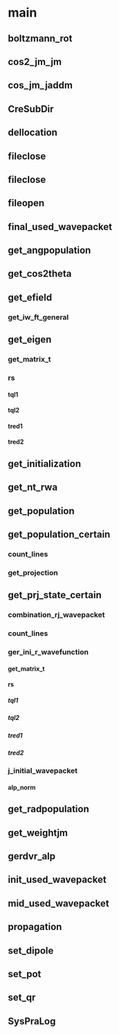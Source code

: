 # main 
## boltzmann_rot
## cos2_jm_jm
## cos_jm_jaddm
## CreSubDir
## dellocation
## fileclose
## fileclose
## fileopen
## final_used_wavepacket
## get_angpopulation 
## get_cos2theta
## get_efield
### get_iw_ft_general
## get_eigen
### get_matrix_t
### rs
#### tql1
#### tql2
#### tred1
#### tred2
## get_initialization
## get_nt_rwa
## get_population
## get_population_certain
### count_lines
### get_projection
## get_prj_state_certain
### combination_rj_wavepacket
### count_lines
### ger_ini_r_wavefunction
#### get_matrix_t
#### rs
##### tql1
##### tql2
##### tred1
##### tred2
### j_initial_wavepacket
#### alp_norm
## get_radpopulation
## get_weightjm
## gerdvr_alp
## init_used_wavepacket
## mid_used_wavepacket
## propagation
## set_dipole
## set_pot
## set_qr
## SysPraLog
